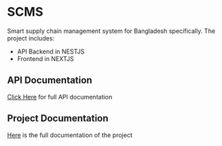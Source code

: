 # SCMS 

Smart supply chain management system for Bangladesh specifically. The project includes:

- API Backend in NESTJS
- Frontend in NEXTJS

## API Documentation 

[Click Here](https://documenter.getpostman.com/view/21420955/2s9YXk3gYw) for full API documentation

## Project Documentation

[Here](scms_backend/README.md) is the full documentation of the project
